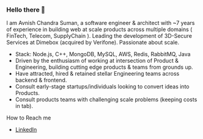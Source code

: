 ### Hello there 👋

<!--
**avnishit/avnishit** is a ✨ _special_ ✨ repository because its `README.md` (this file) appears on your GitHub profile.

Here are some ideas to get you started:

- 🔭 I’m currently working on ...
- 🌱 I’m currently learning ...
- 👯 I’m looking to collaborate on ...
- 🤔 I’m looking for help with ...
- 💬 Ask me about ...
- 📫 How to reach me: ...
- 😄 Pronouns: ...
- ⚡ Fun fact: ...
-->

I am Avnish Chandra Suman, a software engineer & architect with ~7 years of experience in building web at scale products across multiple domains ( FinTech, Telecom, SupplyChain ). Leading the development of 3D-Secure Services at Dimebox (acquired by Verifone). Passionate about scale.
- Stack: Node.js, C++, MongoDB, MySQL, AWS, Redis, RabbitMQ, Java
- Driven by the enthusiasm of working at intersection of Product & Engineering, building cutting edge products & teams from grounds up.
- Have attracted, hired & retained stellar Engineering teams across backend & frontend.
- Consult early-stage startups/individuals looking to convert ideas into Products.
- Consult products teams with challenging scale problems (keeping costs in tab).

How to Reach me
- [LinkedIn](https://www.linkedin.com/in/avnishchandrasuman) 
